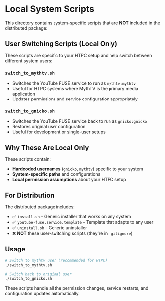 # Local System Scripts

This directory contains system-specific scripts that are **NOT** included in the distributed package:

## User Switching Scripts (Local Only)

These scripts are specific to your HTPC setup and help switch between different system users:

### `switch_to_mythtv.sh`
- Switches the YouTube FUSE service to run as `mythtv:mythtv`
- Useful for HTPC systems where MythTV is the primary media application
- Updates permissions and service configuration appropriately

### `switch_to_gnicko.sh` 
- Switches the YouTube FUSE service back to run as `gnicko:gnicko`
- Restores original user configuration
- Useful for development or single-user setups

## Why These Are Local Only

These scripts contain:
- **Hardcoded usernames** (`gnicko`, `mythtv`) specific to your system
- **System-specific paths** and configurations
- **Local permission assumptions** about your HTPC setup

## For Distribution

The distributed package includes:
- ✅ `install.sh` - Generic installer that works on any system
- ✅ `youtube-fuse.service.template` - Template that adapts to any user
- ✅ `uninstall.sh` - Generic uninstaller
- ❌ **NOT** these user-switching scripts (they're in `.gitignore`)

## Usage

```bash
# Switch to mythtv user (recommended for HTPC)
./switch_to_mythtv.sh

# Switch back to original user
./switch_to_gnicko.sh
```

These scripts handle all the permission changes, service restarts, and configuration updates automatically.
